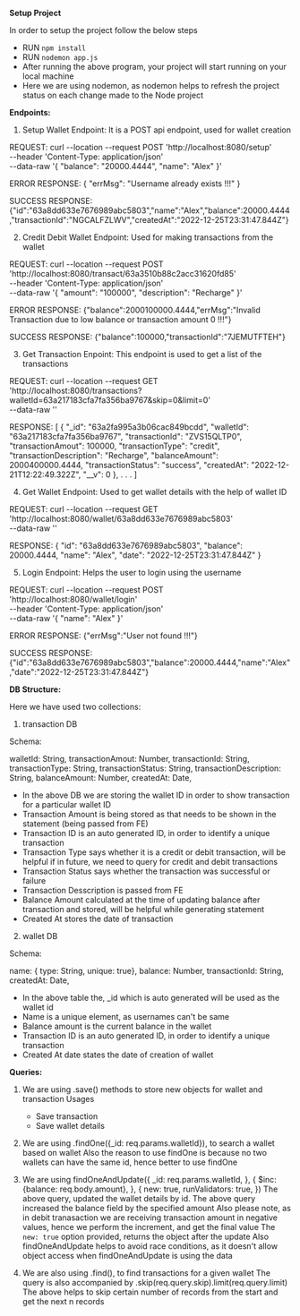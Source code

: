 **Setup Project**

In order to setup the project follow the below steps
- RUN `npm install`
- RUN `nodemon app.js`
- After running the above program, your project will start running on your local machine
- Here we are using nodemon, as nodemon helps to refresh the project status on each change made to the Node project








**Endpoints:**

1. Setup Wallet Endpoint: It is a POST api endpoint, used for wallet creation

REQUEST:
curl --location --request POST 'http://localhost:8080/setup' \
--header 'Content-Type: application/json' \
--data-raw '{
    "balance": "20000.4444",
    "name": "Alex"
}'

ERROR RESPONSE:
{
    "errMsg": "Username already exists !!!"
}

SUCCESS RESPONSE:
{"id":"63a8dd633e7676989abc5803","name":"Alex","balance":20000.4444,"transactionId":"NGCALFZLWV","createdAt":"2022-12-25T23:31:47.844Z"}


2. Credit Debit Wallet Endpoint: Used for making transactions from the wallet

REQUEST:
curl --location --request POST 'http://localhost:8080/transact/63a3510b88c2acc31620fd85' \
--header 'Content-Type: application/json' \
--data-raw '{
    "amount": "100000",
    "description": "Recharge"
}'

ERROR RESPONSE:
{"balance":2000100000.4444,"errMsg":"Invalid Transaction due to low balance or transaction amount 0 !!!"}

SUCCESS RESPONSE:
{"balance":100000,"transactionId":"7JEMUTFTEH"}


3. Get Transaction Enpoint: This endpoint is used to get a list of the transactions

REQUEST:
curl --location --request GET 'http://localhost:8080/transactions?walletId=63a217183cfa7fa356ba9767&skip=0&limit=0' \
--data-raw ''

RESPONSE:
[
    {
        "_id": "63a2fa995a3b06cac849bcdd",
        "walletId": "63a217183cfa7fa356ba9767",
        "transactionId": "ZVS15QLTP0",
        "transactionAmout": 100000,
        "transactionType": "credit",
        "transactionDescription": "Recharge",
        "balanceAmount": 2000400000.4444,
        "transactionStatus": "success",
        "createdAt": "2022-12-21T12:22:49.322Z",
        "__v": 0
    },
    .
    .
    .
]


4. Get Wallet Endpoint: Used to get wallet details with the help of wallet ID

REQUEST:
curl --location --request GET 'http://localhost:8080/wallet/63a8dd633e7676989abc5803' \
--data-raw ''

RESPONSE:
{
    "id": "63a8dd633e7676989abc5803",
    "balance": 20000.4444,
    "name": "Alex",
    "date": "2022-12-25T23:31:47.844Z"
}


5. Login Endpoint: Helps the user to login using the username

REQUEST: 
curl --location --request POST 'http://localhost:8080/wallet/login' \
--header 'Content-Type: application/json' \
--data-raw '{
    "name": "Alex"
}'

ERROR RESPONSE:
{"errMsg":"User not found !!!"}

SUCCESS RESPONSE:
{"id":"63a8dd633e7676989abc5803","balance":20000.4444,"name":"Alex","date":"2022-12-25T23:31:47.844Z"}








**DB Structure:**

Here we have used two collections:

1. transaction DB 

Schema:

walletId: String,
transactionAmout: Number,
transactionId: String,
transactionType: String,
transactionStatus: String,
transactionDescription: String,
balanceAmount: Number,
createdAt: Date,

- In the above DB we are storing the wallet ID in order to show transaction for a particular wallet ID
- Transaction Amount is being stored as that needs to be shown in the statement (being passed from FE)
- Transaction ID is an auto generated ID, in order to identify a unique transaction
- Transaction Type says whether it is a credit or debit transaction, will be helpful if in future, we need to query for credit and debit transactions
- Transaction Status says whether the transaction was successful or failure
- Transaction Desscription is passed from FE
- Balance Amount calculated at the time of updating balance after transaction and stored, will be helpful while generating statement
- Created At stores the date of transaction

2. wallet DB 

Schema:

name: { type: String, unique: true},
balance: Number,
transactionId: String,
createdAt: Date,

- In the above table the, _id which is auto generated will be used as the wallet id
- Name is a unique element, as usernames can't be same
- Balance amount is the current balance in the wallet
- Transaction ID is an auto generated ID, in order to identify a unique transaction
- Created At date states the date of creation of wallet








**Queries:**

1. We are using .save() methods to store new objects for wallet and transaction
   Usages
   - Save transaction
   - Save wallet details

2. We are using .findOne({_id: req.params.walletId}), to search a wallet based on wallet
   Also the reason to use findOne is because no two wallets can have the same id, hence better to use findOne

3. We are using
    findOneAndUpdate({
        _id: req.params.walletId,
    }, {
        $inc: {balance: req.body.amount}, 
    }, {
        new: true,
        runValidators: true,
    })
    The above query, updated the wallet details by id. The above query increased the balance field by the specified amount
    Also please note, as in debit tranasaction we are receiving transaction amount in negative values, hence we perform
    the increment, and get the final value
    The `new: true` option provided, returns the object after the update
    Also findOneAndUpdate helps to avoid race conditions, as it doesn't allow object access when findOneAndUpdate is using
    the data

4. We are also using .find(), to find transactions for a given wallet
   The query is also accompanied by .skip(req.query.skip).limit(req.query.limit)
   The above helps to skip certain number of records from the start and get the next n records
